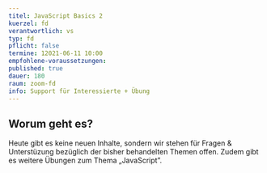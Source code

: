 ```yaml
---
titel: JavaScript Basics 2
kuerzel: fd
verantwortlich: vs
typ: fd
pflicht: false
termine: 12021-06-11 10:00
empfohlene-voraussetzungen: 
published: true
dauer: 180
raum: zoom-fd
info: Support für Interessierte + Übung
---
```


## Worum geht es?
Heute gibt es keine neuen Inhalte, sondern wir stehen für Fragen & Unterstüzung bezüglich der bisher behandelten Themen offen. Zudem gibt es weitere Übungen zum Thema „JavaScript”.









